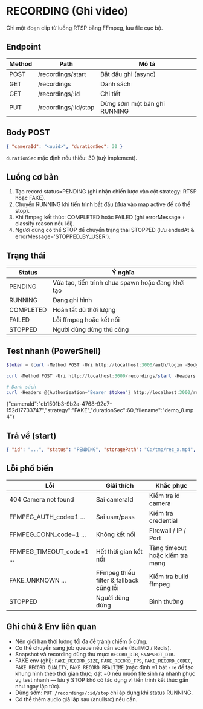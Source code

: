 # RECORDING (Ghi video)

Ghi một đoạn clip từ luồng RTSP bằng FFmpeg, lưu file cục bộ.

## Endpoint
| Method | Path | Mô tả |
|--------|------|------|
| POST | /recordings/start | Bắt đầu ghi (async) |
| GET | /recordings | Danh sách |
| GET | /recordings/:id | Chi tiết |
| PUT | /recordings/:id/stop | Dừng sớm một bản ghi RUNNING |

## Body POST
```json
{ "cameraId": "<uuid>", "durationSec": 30 }
```
`durationSec` mặc định nếu thiếu: 30 (tuỳ implement).

## Luồng cơ bản
1. Tạo record status=PENDING (ghi nhận chiến lược vào cột strategy: RTSP hoặc FAKE).
2. Chuyển RUNNING khi tiến trình bắt đầu (đưa vào map active để có thể stop).
3. Khi ffmpeg kết thúc: COMPLETED hoặc FAILED (ghi errorMessage + classify reason nếu lỗi).
4. Người dùng có thể STOP để chuyển trạng thái STOPPED (lưu endedAt & errorMessage='STOPPED_BY_USER').

## Trạng thái
| Status | Ý nghĩa |
|--------|--------|
| PENDING | Vừa tạo, tiến trình chưa spawn hoặc đang khởi tạo |
| RUNNING | Đang ghi hình |
| COMPLETED | Hoàn tất đủ thời lượng |
| FAILED | Lỗi ffmpeg hoặc kết nối |
| STOPPED | Người dùng dừng thủ công |

## Test nhanh (PowerShell)
```powershell
$token = (curl -Method POST -Uri http://localhost:3000/auth/login -Body '{"username":"admin","password":"admin123"}' -ContentType 'application/json').Content | ConvertFrom-Json | Select -ExpandProperty accessToken

curl -Method POST -Uri http://localhost:3000/recordings/start -Headers @{Authorization="Bearer $token"} -Body '{"cameraId":"<id>","durationSec":10}' -ContentType 'application/json'

# Danh sách
curl -Headers @{Authorization="Bearer $token"} http://localhost:3000/recordings
```
{"cameraId":"eb1501b3-9b2a-4768-92e7-152d17733747","strategy":"FAKE","durationSec":60,"filename":"demo_8.mp4"}
## Trả về (start)
```json
{ "id": "...", "status": "PENDING", "storagePath": "C:/tmp/rec_x.mp4", "strategy": "RTSP" }
```

## Lỗi phổ biến
| Lỗi | Giải thích | Khắc phục |
|-----|-----------|-----------|
| 404 Camera not found | Sai cameraId | Kiểm tra id camera |
| FFMPEG_AUTH_code=1 ... | Sai user/pass | Kiểm tra credential |
| FFMPEG_CONN_code=1 ... | Không kết nối | Firewall / IP / Port |
| FFMPEG_TIMEOUT_code=1 ... | Hết thời gian kết nối | Tăng timeout hoặc kiểm tra mạng |
| FAKE_UNKNOWN ... | FFmpeg thiếu filter & fallback cũng lỗi | Kiểm tra build ffmpeg |
| STOPPED | Người dùng dừng | Bình thường |

## Ghi chú & Env liên quan
- Nên giới hạn thời lượng tối đa để tránh chiếm ổ cứng.
- Có thể chuyển sang job queue nếu cần scale (BullMQ / Redis).
- Snapshot và recording dùng thư mục: `RECORD_DIR`, `SNAPSHOT_DIR`.
- FAKE env (ghi): `FAKE_RECORD_SIZE`, `FAKE_RECORD_FPS`, `FAKE_RECORD_CODEC`, `FAKE_RECORD_QUALITY`, `FAKE_RECORD_REALTIME` (mặc định =1 bật `-re` để tạo khung hình theo thời gian thực; đặt =0 nếu muốn file sinh ra nhanh phục vụ test nhanh — lưu ý STOP khó có tác dụng vì tiến trình kết thúc gần như ngay lập tức).
- Dừng sớm: `PUT /recordings/:id/stop` chỉ áp dụng khi status RUNNING.
- Có thể thêm audio giả lập sau (anullsrc) nếu cần.
